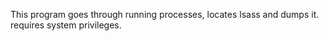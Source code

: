 This program goes through running processes, locates lsass and dumps it. requires system privileges.
